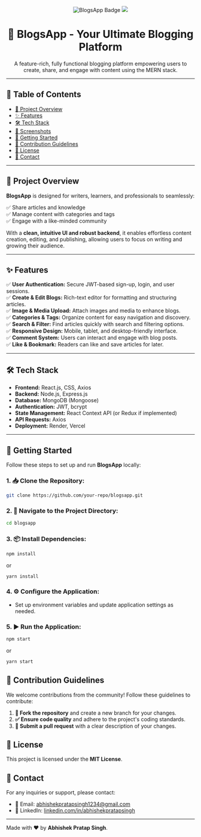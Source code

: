 <p align="center">
  <img src="https://img.shields.io/badge/MERN-BlogsApp-brightgreen" alt="BlogsApp Badge">
  <img src="https://img.shields.io/badge/Status-Active-blue">
</p>

<h1 align="center">🚀 BlogsApp - Your Ultimate Blogging Platform</h1>

<p align="center">
  A feature-rich, fully functional blogging platform empowering users to create, share, and engage with content using the MERN stack.
</p>

---

## 📖 Table of Contents

- [🚀 Project Overview](#-project-overview)
- [✨ Features](#-features)
- [🛠️ Tech Stack](#️-tech-stack)
- [📸 Screenshots](#-screenshots)
- [🚦 Getting Started](#-getting-started)
- [🤝 Contribution Guidelines](#-contribution-guidelines)
- [📜 License](#-license)
- [📩 Contact](#-contact)

---

## 🚀 Project Overview

**BlogsApp** is designed for writers, learners, and professionals to seamlessly:

✅ Share articles and knowledge  
✅ Manage content with categories and tags  
✅ Engage with a like-minded community

With a **clean, intuitive UI and robust backend**, it enables effortless content creation, editing, and publishing, allowing users to focus on writing and growing their audience.

---

## ✨ Features

✅ **User Authentication:** Secure JWT-based sign-up, login, and user sessions.  
✅ **Create & Edit Blogs:** Rich-text editor for formatting and structuring articles.  
✅ **Image & Media Upload:** Attach images and media to enhance blogs.  
✅ **Categories & Tags:** Organize content for easy navigation and discovery.  
✅ **Search & Filter:** Find articles quickly with search and filtering options.  
✅ **Responsive Design:** Mobile, tablet, and desktop-friendly interface.  
✅ **Comment System:** Users can interact and engage with blog posts.  
✅ **Like & Bookmark:** Readers can like and save articles for later.

---

## 🛠️ Tech Stack

- **Frontend:** React.js, CSS, Axios
- **Backend:** Node.js, Express.js
- **Database:** MongoDB (Mongoose)
- **Authentication:** JWT, bcrypt
- **State Management:** React Context API (or Redux if implemented)
- **API Requests:** Axios
- **Deployment:** Render, Vercel

---


## 🚦 Getting Started

Follow these steps to set up and run **BlogsApp** locally:



### 1. **📥 Clone the Repository:**

   ```sh
   git clone https://github.com/your-repo/blogsapp.git
   ```

### 2. **📂 Navigate to the Project Directory:**

   ```sh
   cd blogsapp
   ```

### 3. **📦 Install Dependencies:**

   ```sh
   npm install
   ```

   or

   ```sh
   yarn install
   ```

### 4. **⚙️ Configure the Application:**

   - Set up environment variables and update application settings as needed.

### 5. **▶️ Run the Application:**

   ```sh
   npm start
   ```

   or

   ```sh
   yarn start
   ```

## 🤝 Contribution Guidelines

We welcome contributions from the community! Follow these guidelines to contribute:

1. **🔀 Fork the repository** and create a new branch for your changes.
2. **✅ Ensure code quality** and adhere to the project's coding standards.
3. **📩 Submit a pull request** with a clear description of your changes.

## 📜 License

This project is licensed under the **MIT License**.

## 📩 Contact

For any inquiries or support, please contact:

- 📧 Email: [abhishekpratapsingh1234@gmail.com](mailto:abhishekpratapsingh1234@gmail.com.com)
- 🔗 LinkedIn: [linkedin.com/in/abhishekpratapsingh](https://www.linkedin.com/in/abhishek-pratap-singh-88523a207/)

---

Made with ❤️ by **Abhishek Pratap Singh**.

